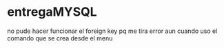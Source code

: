 # entregaMYSQL

no pude hacer funcionar el foreign key pq me tira error aun cuando uso el comando que se crea desde el menu
